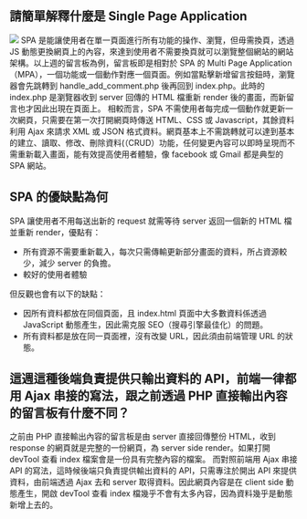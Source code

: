 ## 請簡單解釋什麼是 Single Page Application

![](https://i.imgur.com/iHJEkG6.png)
SPA 是能讓使用者在單一頁面進行所有功能的操作、瀏覽，但毋需換頁，透過 JS 動態更換網頁上的內容，來達到使用者不需要換頁就可以瀏覽整個網站的網站架構。以上週的留言板為例，留言板即是相對於 SPA 的 Multi Page Application（MPA），一個功能或一個動作對應一個頁面。例如當點擊新增留言按鈕時，瀏覽器會先跳轉到 handle_add_comment.php 後再回到 index.php。此時的 index.php 是瀏覽器收到 server 回傳的 HTML 檔重新 render 後的畫面，而新留言也才因此出現在頁面上。
相較而言，SPA 不需使用者每完成一個動作就更新一次網頁，只需要在第一次打開網頁時傳送 HTML、CSS 或 Javascript，其餘資料利用 Ajax 來請求 XML 或 JSON 格式資料。網頁基本上不需跳轉就可以達到基本的建立、讀取、修改、刪除資料(（CRUD）功能，任何變更內容可以即時呈現而不需重新載入畫面，能有效提高使用者體驗，像 facebook 或 Gmail 都是典型的 SPA 網站。

## SPA 的優缺點為何

SPA 讓使用者不用每送出新的 request 就需等待 server 返回一個新的 HTML 檔並重新 render，優點有：

- 所有資源不需要重新載入，每次只需傳輸更新部分畫面的資料，所占資源較少，減少 server 的負擔。
- 較好的使用者體驗

但反觀也會有以下的缺點：

- 因所有資料都放在同個頁面，且 index.html 頁面中大多數資料係透過 JavaScript 動態產生，因此需克服 SEO（搜尋引擎最佳化）的問題。
- 所有資料都是放在同一頁面裡，沒有改變 URL，因此須由前端管理 URL 的狀態。

## 這週這種後端負責提供只輸出資料的 API，前端一律都用 Ajax 串接的寫法，跟之前透過 PHP 直接輸出內容的留言板有什麼不同？

之前由 PHP 直接輸出內容的留言板是由 server 直接回傳整份 HTML，收到 response 的網頁就是完整的一份網頁，為 server side render。如果打開 devTool 查看 index 檔案會是一份具有完整內容的檔案。
而對照前端用 Ajax 串接 API 的寫法，這時候後端只負責提供輸出資料的 API，只需專注於開出 API 來提供資料，由前端透過 Ajax 去和 server 取得資料。因此網頁內容是在 client side 動態產生，開啟 devTool 查看 index 檔幾乎不會有太多內容，因為資料幾乎是動態新增上去的。
